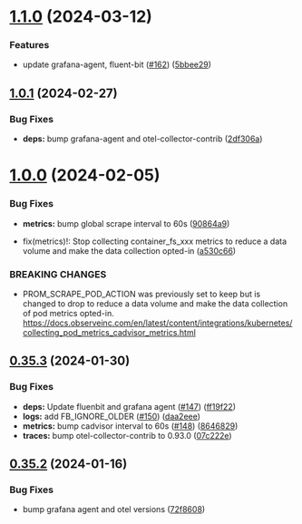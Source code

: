 # [1.1.0](https://github.com/observeinc/manifests/compare/v1.0.1...v1.1.0) (2024-03-12)


### Features

* update grafana-agent, fluent-bit ([#162](https://github.com/observeinc/manifests/issues/162)) ([5bbee29](https://github.com/observeinc/manifests/commit/5bbee29b954759ea15ca8051bcafa30393d98c91))



## [1.0.1](https://github.com/observeinc/manifests/compare/v1.0.0...v1.0.1) (2024-02-27)


### Bug Fixes

* **deps:** bump grafana-agent and otel-collector-contrib ([2df306a](https://github.com/observeinc/manifests/commit/2df306a2083216580c1fc2b23139808144bde40c))



# [1.0.0](https://github.com/observeinc/manifests/compare/v0.35.3...v1.0.0) (2024-02-05)


### Bug Fixes

* **metrics:** bump global scrape interval to 60s ([90864a9](https://github.com/observeinc/manifests/commit/90864a931918a6f6ad7c7125d2e6046681061abb))


* fix(metrics)!: Stop collecting container_fs_xxx metrics to reduce a data volume and make the data collection opted-in ([a530c66](https://github.com/observeinc/manifests/commit/a530c6641b6a3a4cce7c798970218459def324a5))


### BREAKING CHANGES

* PROM_SCRAPE_POD_ACTION was previously set to keep but is changed to drop to reduce a data volume and make the data collection of pod metrics opted-in.
https://docs.observeinc.com/en/latest/content/integrations/kubernetes/collecting_pod_metrics_cadvisor_metrics.html



## [0.35.3](https://github.com/observeinc/manifests/compare/v0.35.2...v0.35.3) (2024-01-30)


### Bug Fixes

* **deps:** Update fluenbit and grafana agent ([#147](https://github.com/observeinc/manifests/issues/147)) ([ff19f22](https://github.com/observeinc/manifests/commit/ff19f2271e2e3016907ff1fbd0c365268a07d387))
* **logs:** add FB_IGNORE_OLDER ([#150](https://github.com/observeinc/manifests/issues/150)) ([daa2eee](https://github.com/observeinc/manifests/commit/daa2eee14595d7dc2e38d5b60181f8b9f48b8446))
* **metrics:** bump cadvisor interval to 60s ([#148](https://github.com/observeinc/manifests/issues/148)) ([8646829](https://github.com/observeinc/manifests/commit/8646829b76127c076ee861cb7ab9373cbc8f3fc9))
* **traces:** bump otel-collector-contrib to 0.93.0 ([07c222e](https://github.com/observeinc/manifests/commit/07c222ebb6088480308688c199723f314098892f))



## [0.35.2](https://github.com/observeinc/manifests/compare/v0.35.1...v0.35.2) (2024-01-16)


### Bug Fixes

* bump grafana agent and otel versions ([72f8608](https://github.com/observeinc/manifests/commit/72f8608231f73736e4f8d9fd728f2bcc2404ac46))



